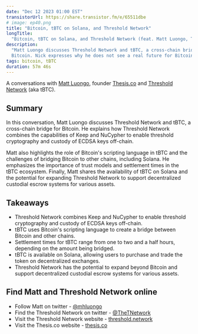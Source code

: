 ```yaml
---
date: "Dec 12 2023 01:00 EST"
transistorUrl: https://share.transistor.fm/e/65511dbe
# image: ep40.png
title: "Bitcoin, tBTC on Solana, and Threshold Network"
longTitle:
  "Bitcoin, tBTC on Solana, and Threshold Network (feat. Matt Luongo, Thesis.co)"
description:
  "Matt Luongo discusses Threshold Network and tBTC, a cross-chain bridge for
  Bitcoin. Nick expresses why he does not see a real future for Bitcoin."
tags: bitcoin, tBTC
duration: 57m 46s
---
```


A conversations with [Matt Luongo](https://twitter.com/mhluongo), founder
[Thesis.co](https://thesis.co) and
[Threshold Network](https://threshold.network/) (aka tBTC).

## Summary

In this conversation, Matt Luongo discusses Threshold Network and tBTC, a
cross-chain bridge for Bitcoin. He explains how Threshold Network combines the
capabilities of Keep and NuCypher to enable threshold cryptography and custody
of ECDSA keys off-chain.

Matt also highlights the role of Bitcoin's scripting language in tBTC and the
challenges of bridging Bitcoin to other chains, including Solana. He emphasizes
the importance of trust models and settlement times in the tBTC ecosystem.
Finally, Matt shares the availability of tBTC on Solana and the potential for
expanding Threshold Network to support decentralized custodial escrow systems
for various assets.

## Takeaways

- Threshold Network combines Keep and NuCypher to enable threshold cryptography
  and custody of ECDSA keys off-chain.
- tBTC uses Bitcoin's scripting language to create a bridge between Bitcoin and
  other chains.
- Settlement times for tBTC range from one to two and a half hours, depending on
  the amount being bridged.
- tBTC is available on Solana, allowing users to purchase and trade the token on
  decentralized exchanges.
- Threshold Network has the potential to expand beyond Bitcoin and support
  decentralized custodial escrow systems for various assets.

## Find Matt and Threshold Network online

- Follow Matt on twitter - [@mhluongo](https://twitter.com/mhluongo)
- Find the Threshold Network on twitter -
  [@TheTNetwork](https://twitter.com/TheTNetwork)
- Visit the Threshold Network website -
  [threshold.network](https://threshold.network)
- Visit the Thesis.co website - [thesis.co](https://thesis.co)
